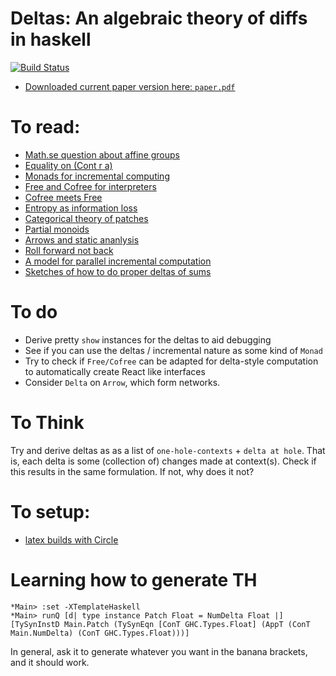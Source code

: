 # Deltas: An algebraic theory of diffs in haskell
[![Build Status](https://travis-ci.com/bollu/paper-deltas.svg?token=pjHzFXxnXziVY1C82Cs7&branch=master)](https://travis-ci.com/bollu/paper-deltas)

- [Downloaded current paper version here: `paper.pdf`](https://github.com/bollu/paper-deltas/releases)


# To read:
- [Math.se question about affine groups](https://math.stackexchange.com/questions/3096752/affine-vector-spaces-with-groups)
- [Equality on (Cont r a)](https://www.reddit.com/r/haskell/comments/ahu6jp/fun_fact_the_continuation_monad_cont_r_a_has_an/)
- [Monads for incremental computing](http://citeseerx.ist.psu.edu/viewdoc/download?doi=10.1.1.8.3014&rep=rep1&type=pdf)
- [Free and Cofree for interpreters](http://abailly.github.io/posts/free.html)
- [Cofree meets Free](http://blog.sigfpe.com/2014/05/cofree-meets-free.html)
- [Entropy as information loss](https://johncarlosbaez.wordpress.com/2011/06/02/a-characterization-of-entropy/)
- [Categorical theory of patches](https://arxiv.org/pdf/1311.3903.pdf)
- [Partial monoids](https://arxiv.org/pdf/1002.2166.pdf)
- [Arrows and static ananlysis](https://elvishjerricco.github.io/2017/03/10/profunctors-arrows-and-static-analysis.html)
- [Roll forward not back](./reading/roll-forward-not-back.pdf)
- [A model for parallel incremental computation](./reading/two-for-the-price-of-one-parallel-and-incremental-computation.pdf)
- [Sketches of how to do proper deltas of sums](./SKETCH.md)

# To do
- Derive pretty `show` instances for the deltas to aid debugging
- See if you can use the deltas / incremental nature as some kind of `Monad`
- Try to check if `Free/Cofree` can be adapted for delta-style computation
  to automatically create React like interfaces
- Consider `Delta` on `Arrow`, which form networks.
# To Think

Try and derive deltas as as a list of `one-hole-contexts` + `delta at hole`.
That is, each delta is some (collection of) changes made at context(s).
Check if this results in the same formulation. If not, why does it not?

# To setup:
- [latex builds with Circle](https://discuss.circleci.com/t/latex-pdf-building/668/4)

# Learning how to generate TH
```
*Main> :set -XTemplateHaskell
*Main> runQ [d| type instance Patch Float = NumDelta Float |]
[TySynInstD Main.Patch (TySynEqn [ConT GHC.Types.Float] (AppT (ConT Main.NumDelta) (ConT GHC.Types.Float)))]
```

In general, ask it to generate whatever you want in the banana brackets, and it 
should work.

